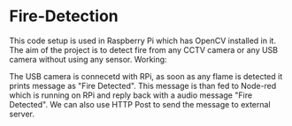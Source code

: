 # Fire-Detection
This code setup is used in Raspberry Pi which has OpenCV installed in it. The aim of the project is to detect fire from any CCTV camera or any USB camera without using any sensor.
Working:

The USB camera is connecetd with RPi, as soon as any flame is detected it prints message as "Fire Detected". This message is than fed to Node-red which is running on RPi and reply back with a audio message "Fire Detected". We can also use HTTP Post to send the message to external server.
